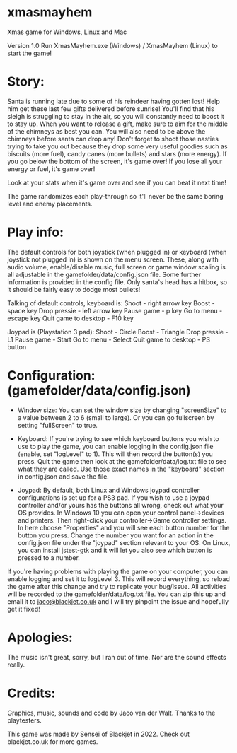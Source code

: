 # xmasmayhem
Xmas game for Windows, Linux and Mac

Version 1.0
Run XmasMayhem.exe (Windows) / XmasMayhem (Linux) to start the game!

Story:
=====
Santa is running late due to some of his reindeer having gotten lost! Help him get these last few gifts delivered before sunrise! You'll find that his sleigh is struggling to stay in the air, so you will constantly need to boost it to stay up. When you want to release a gift, make sure to aim for the middle of the chimneys as best you can. You will also need to be above the chimneys before santa can drop any! Don't forget to shoot those nasties trying to take you out because they drop some very useful goodies such as biscuits (more fuel), candy canes (more bullets) and stars (more energy). 
If you go below the bottom of the screen, it's game over!
If you lose all your energy or fuel, it's game over!

Look at your stats when it's game over and see if you can beat it next time!

The game randomizes each play-through so it'll never be the same boring level and enemy placements.

Play info:
=========
The default controls for both joystick (when plugged in) or keyboard (when joystick not plugged in) is shown on the menu screen. These, along with audio volume, enable/disable music, full screen or game window scaling is all adjustable in the gamefolder/data/config.json file. Some further information is provided in the config file.
Only santa's head has a hitbox, so it should be fairly easy to dodge most bullets!

Talking of default controls, keyboard is:
Shoot - right arrow key
Boost - space key
Drop pressie - left arrow key
Pause game - p key
Go to menu - escape key
Quit game to desktop - F10 key

Joypad is (Playstation 3 pad):
Shoot - Circle
Boost - Triangle
Drop pressie - L1
Pause game - Start
Go to menu - Select
Quit game to desktop - PS button

Configuration: (gamefolder/data/config.json)
=============
- Window size:
You can set the window size by changing "screenSize" to a value between 2 to 6 (small to large). Or you can go fullscreen by setting "fullScreen" to true.

- Keyboard:
If you're trying to see which keyboard buttons you wish to use to play the game, you can enable logging in the config.json file (enable, set "logLevel" to 1). This will then record the button(s) you press. Quit the game then look at the gamefolder/data/log.txt file to see what they are called. 
Use those exact names in the "keyboard" section in config.json and save the file.

- Joypad:
By default, both Linux and Windows joypad controller configurations is set up for a PS3 pad. If you wish to use a joypad controller and/or yours has the buttons all wrong, check out what your OS provides.
In Windows 10 you can open your control panel->devices and printers. Then right-click your controller->Game controller settings. In here choose "Properties" and you will see each button number for the button you press. Change the number you want for an action in the config.json file under the "joypad" section relevant to your OS.
On Linux, you can install jstest-gtk and it will let you also see which button is pressed to a number.

If you're having problems with playing the game on your computer, you can enable logging and set it to logLevel 3. This will record everything, so reload the game after this change and try to replicate your bug/issue. All activities will be recorded to the gamefolder/data/log.txt file. You can zip this up and email it to jaco@blackjet.co.uk and I will try pinpoint the issue and hopefully get it fixed!

Apologies:
=========
The music isn't great, sorry, but I ran out of time. Nor are the sound effects really.

Credits:
=======
Graphics, music, sounds and code by Jaco van der Walt.
Thanks to the playtesters.

This game was made by Sensei of Blackjet in 2022. Check out blackjet.co.uk for more games.

